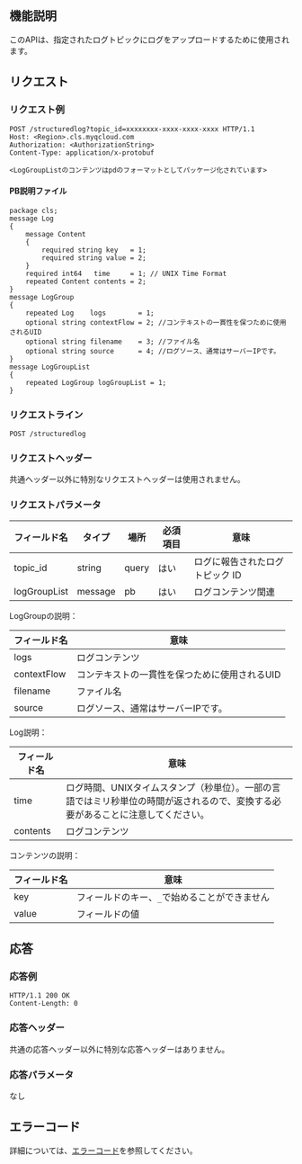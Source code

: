 ## 機能説明

このAPIは、指定されたログトピックにログをアップロードするために使用されます。

## リクエスト

### リクエスト例

```
POST /structuredlog?topic_id=xxxxxxxx-xxxx-xxxx-xxxx HTTP/1.1
Host: <Region>.cls.myqcloud.com
Authorization: <AuthorizationString>
Content-Type: application/x-protobuf

<LogGroupListのコンテンツはpdのフォーマットとしてパッケージ化されています>
```
#### PB説明ファイル

```
package cls;
message Log
{
    message Content
    {
        required string key   = 1;
        required string value = 2;
    }
    required int64   time     = 1; // UNIX Time Format
    repeated Content contents = 2;
}
message LogGroup
{
    repeated Log    logs        = 1;
    optional string contextFlow = 2; //コンテキストの一貫性を保つために使用されるUID
    optional string filename    = 3; //ファイル名
    optional string source      = 4; //ログソース、通常はサーバーIPです。
}
message LogGroupList
{
    repeated LogGroup logGroupList = 1;
}
```

### リクエストライン

```
POST /structuredlog
```

### リクエストヘッダー

共通ヘッダー以外に特別なリクエストヘッダーは使用されません。

### リクエストパラメータ

| フィールド名        |  タイプ  | 場所  |必須項目 |      意味                                      |
|--------------|--------|------|--------|-----------------------------------------------|
| topic_id     | string | query| はい     |ログに報告されたログトピック ID                            |
| logGroupList | message|  pb | はい     |ログコンテンツ関連                                     |

LogGroupの説明：

| フィールド名        |      意味                                      |
|--------------|-----------------------------------------------|
| logs         |ログコンテンツ                                        |
| contextFlow  |コンテキストの一貫性を保つために使用されるUID                                |
| filename     |ファイル名                                          |
| source       |ログソース、通常はサーバーIPです。                          |

Log説明：

| フィールド名        |      意味                                      |
|--------------|-----------------------------------------------|
| time         |ログ時間、UNIXタイムスタンプ（秒単位）。一部の言語ではミリ秒単位の時間が返されるので、変換する必要があることに注意してください。 |
| contents     |ログコンテンツ                                        |

コンテンツの説明：

| フィールド名        |      意味                                      |
|--------------|-----------------------------------------------|
| key          |フィールドのキー、```_```で始めることができません                    |
| value        |フィールドの値                                        |

## 応答

### 応答例

```
HTTP/1.1 200 OK
Content-Length: 0
```

### 応答ヘッダー

共通の応答ヘッダー以外に特別な応答ヘッダーはありません。

### 応答パラメータ

なし

## エラーコード

詳細については、[エラーコード](https://cloud.tencent.com/document/product/614/12402)を参照してください。

